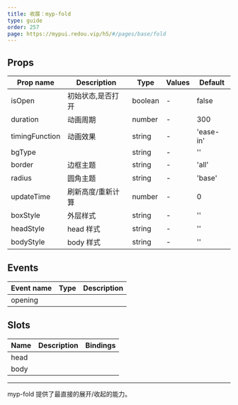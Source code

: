 ```yaml
---
title: 收展：myp-fold
type: guide
order: 257
page: https://mypui.redou.vip/h5/#/pages/base/fold
---
```


## Props

| Prop name      | Description       | Type    | Values | Default   |
| -------------- | ----------------- | ------- | ------ | --------- |
| isOpen         | 初始状态,是否打开 | boolean | -      | false     |
| duration       | 动画周期          | number  | -      | 300       |
| timingFunction | 动画效果          | string  | -      | 'ease-in' |
| bgType         |                   | string  | -      | ''        |
| border         | 边框主题          | string  | -      | 'all'     |
| radius         | 圆角主题          | string  | -      | 'base'    |
| updateTime     | 刷新高度/重新计算 | number  | -      | 0         |
| boxStyle       | 外层样式          | string  | -      | ''        |
| headStyle      | head 样式         | string  | -      | ''        |
| bodyStyle      | body 样式         | string  | -      | ''        |

## Events

| Event name | Type | Description |
| ---------- | ---- | ----------- |
| opening    |      |

## Slots

| Name | Description | Bindings |
| ---- | ----------- | -------- |
| head |             |          |
| body |             |          |

---

myp-fold 提供了最直接的展开/收起的能力。
